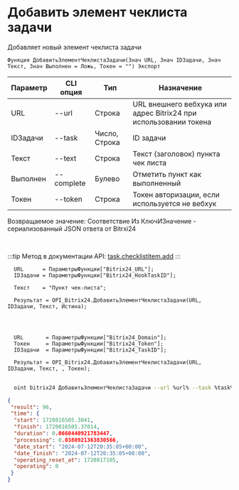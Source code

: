 ﻿---
sidebar_position: 1
---

# Добавить элемент чеклиста задачи
 Добавляет новый элемент чеклиста задачи



`Функция ДобавитьЭлементЧеклистаЗадачи(Знач URL, Знач IDЗадачи, Знач Текст, Знач Выполнен = Ложь, Токен = "") Экспорт`

  | Параметр | CLI опция | Тип | Назначение |
  |-|-|-|-|
  | URL | --url | Строка | URL внешнего вебхука или адрес Bitrix24 при использовании токена |
  | IDЗадачи | --task | Число, Строка | ID задачи |
  | Текст | --text | Строка | Текст (заголовок) пункта чек листа |
  | Выполнен | --complete | Булево | Отметить пункт как выполненный |
  | Токен | --token | Строка | Токен авторизации, если используется не вебхук |

  
  Возвращаемое значение:   Соответствие Из КлючИЗначение - сериализованный JSON ответа от Bitrxi24

<br/>

:::tip
Метод в документации API: [task.checklistitem.add](https://dev.1c-bitrix.ru/rest_help/tasks/task/checklistitem/add.php)
:::
<br/>


```bsl title="Пример кода"
  URL      = ПараметрыФункции["Bitrix24_URL"];
  IDЗадачи = ПараметрыФункции["Bitrix24_HookTaskID"];
  
  Текст    = "Пункт чек-листа";
  
  Результат = OPI_Bitrix24.ДобавитьЭлементЧеклистаЗадачи(URL, IDЗадачи, Текст, Истина);
  
  
  
  
  URL       = ПараметрыФункции["Bitrix24_Domain"];
  Токен     = ПараметрыФункции["Bitrix24_Token"];
  IDЗадачи  = ПараметрыФункции["Bitrix24_TaskID"];
  
  Результат = OPI_Bitrix24.ДобавитьЭлементЧеклистаЗадачи(URL, IDЗадачи, Текст, , Токен);
```
	


```sh title="Пример команды CLI"
    
  oint bitrix24 ДобавитьЭлементЧеклистаЗадачи --url %url% --task %task% --text %text% --complete %complete% --token %token%

```

```json title="Результат"
{
 "result": 96,
 "time": {
  "start": 1720816505.3041,
  "finish": 1720816505.37014,
  "duration": 0.0660440921783447,
  "processing": 0.0380921363830566,
  "date_start": "2024-07-12T20:35:05+00:00",
  "date_finish": "2024-07-12T20:35:05+00:00",
  "operating_reset_at": 1720817105,
  "operating": 0
 }
}
```
